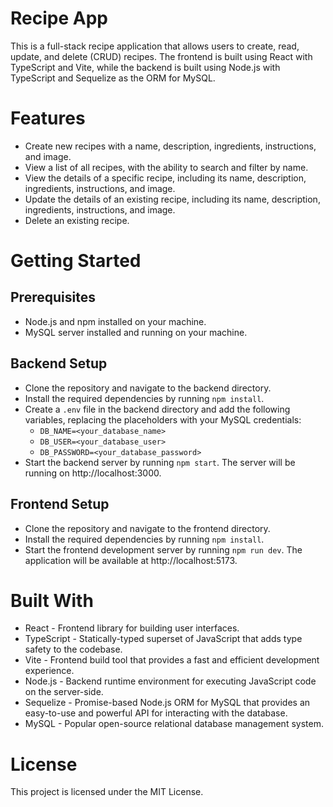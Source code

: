 # Recipe App
This is a full-stack recipe application that allows users to create, read, update, and delete (CRUD) recipes. The frontend is built using React with TypeScript and Vite, while the backend is built using Node.js with TypeScript and Sequelize as the ORM for MySQL.

# Features
- Create new recipes with a name, description, ingredients, instructions, and image.
- View a list of all recipes, with the ability to search and filter by name.
- View the details of a specific recipe, including its name, description, ingredients, instructions, and image.
- Update the details of an existing recipe, including its name, description, ingredients, instructions, and image.
- Delete an existing recipe.

# Getting Started
## Prerequisites
- Node.js and npm installed on your machine.
- MySQL server installed and running on your machine.

## Backend Setup
- Clone the repository and navigate to the backend directory.
- Install the required dependencies by running `npm install`.
- Create a `.env` file in the backend directory and add the following variables, replacing the placeholders with your MySQL credentials:
  - `DB_NAME=<your_database_name>`
  - `DB_USER=<your_database_user>`
  - `DB_PASSWORD=<your_database_password>`
- Start the backend server by running `npm start`. The server will be running on http://localhost:3000.

## Frontend Setup
- Clone the repository and navigate to the frontend directory.
- Install the required dependencies by running `npm install`.
- Start the frontend development server by running `npm run dev`. The application will be available at http://localhost:5173.

# Built With
- React - Frontend library for building user interfaces.
- TypeScript - Statically-typed superset of JavaScript that adds type safety to the codebase.
- Vite - Frontend build tool that provides a fast and efficient development experience.
- Node.js - Backend runtime environment for executing JavaScript code on the server-side.
- Sequelize - Promise-based Node.js ORM for MySQL that provides an easy-to-use and powerful API for interacting with the database.
- MySQL - Popular open-source relational database management system.


# License
This project is licensed under the MIT License.
